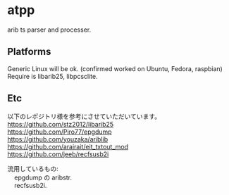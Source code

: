 atpp
===============

arib ts parser and processer.


Platforms
------------
Generic Linux will be ok. (confirmed worked on Ubuntu, Fedora, raspbian)  
Require is libarib25, libpcsclite.

Etc
------------
以下のレポジトリ様を参考にさせていただいています。  
https://github.com/stz2012/libarib25  
https://github.com/Piro77/epgdump  
https://github.com/youzaka/ariblib  
https://github.com/arairait/eit_txtout_mod  
https://github.com/jeeb/recfsusb2i

流用しているもの:  
&nbsp;&nbsp;&nbsp;&nbsp;epgdump の aribstr.  
&nbsp;&nbsp;&nbsp;&nbsp;recfsusb2i.  
